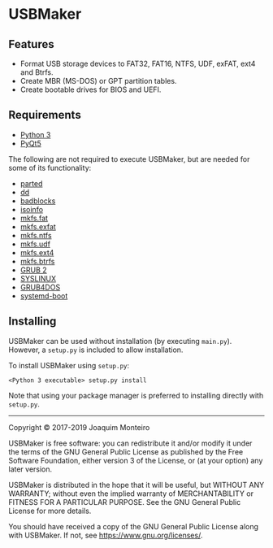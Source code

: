 USBMaker
========

Features
--------

* Format USB storage devices to FAT32, FAT16, NTFS, UDF, exFAT, ext4 and Btrfs.
* Create MBR (MS-DOS) or GPT partition tables.
* Create bootable drives for BIOS and UEFI.

Requirements
------------

* [Python 3](https://python.org)
* [PyQt5](https://www.riverbankcomputing.com/software/pyqt/intro)

The following are not required to execute USBMaker, but are needed for some of its functionality:

* [parted](https://www.gnu.org/software/parted/parted.html)
* [dd](https://www.gnu.org/software/coreutils/coreutils.html)
* [badblocks](http://e2fsprogs.sourceforge.net/)
* [isoinfo](http://cdrtools.sourceforge.net/)
* [mkfs.fat](https://github.com/dosfstools/dosfstools)
* [mkfs.exfat](https://github.com/relan/exfat)
* [mkfs.ntfs](https://www.tuxera.com/community/open-source-ntfs-3g/)
* [mkfs.udf](https://github.com/pali/udftools)
* [mkfs.ext4](http://e2fsprogs.sourceforge.net/)
* [mkfs.btrfs](https://btrfs.wiki.kernel.org/)
* [GRUB 2](https://www.gnu.org/software/grub/)
* [SYSLINUX](http://www.syslinux.org/)
* [GRUB4DOS](https://github.com/chenall/grub4dos)
* [systemd-boot](https://www.freedesktop.org/wiki/Software/systemd/systemd-boot/)


Installing
----------

USBMaker can be used without installation (by executing `main.py`). However, a `setup.py` is included to allow installation.

To install USBMaker using `setup.py`:

    <Python 3 executable> setup.py install

Note that using your package manager is preferred to installing directly with `setup.py`.

---

Copyright © 2017-2019 Joaquim Monteiro

USBMaker is free software: you can redistribute it and/or modify
it under the terms of the GNU General Public License as published by
the Free Software Foundation, either version 3 of the License, or
(at your option) any later version.

USBMaker is distributed in the hope that it will be useful,
but WITHOUT ANY WARRANTY; without even the implied warranty of
MERCHANTABILITY or FITNESS FOR A PARTICULAR PURPOSE.  See the
GNU General Public License for more details.

You should have received a copy of the GNU General Public License
along with USBMaker.  If not, see <https://www.gnu.org/licenses/>.
